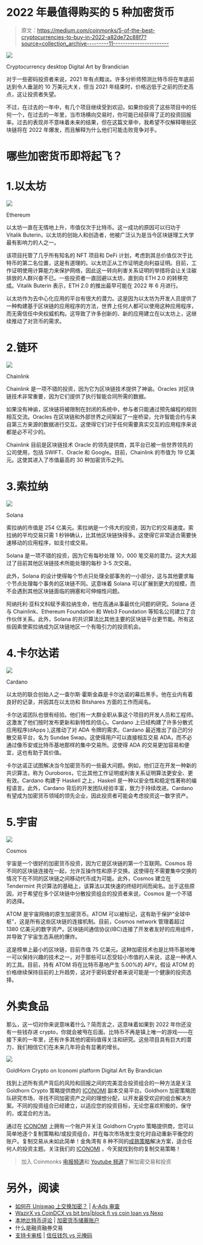 # 2022 年最值得购买的 5 种加密货币

> 原文：<https://medium.com/coinmonks/5-of-the-best-cryptocurrencies-to-buy-in-2022-a82de72c88f7?source=collection_archive---------11----------------------->

![](img/1c2db7d55b33110187d9716345bd0d26.png)

Cryptocurrency desktop Digital Art by Brandician

对于一些密码投资者来说，2021 年有点黯淡。许多分析师预测比特币将在年底前达到令人垂涎的 10 万美元大关，但当 2021 年结束时，价格远低于之前的历史高点，这让投资者失望。

不过，在过去的一年中，有几个项目继续受到欢迎。如果你投资了这些项目中的任何一个，在过去的一年里，当市场横向交易时，你可能已经获得了正的投资回报率。过去的表现并不意味着未来的结果，但在这篇文章中，我希望不仅解释哪些区块链将在 2022 年爆发，而且解释为什么他们可能击败竞争对手。

# 哪些加密货币即将起飞？

# 1.以太坊

![](img/e32426a2d7b6df401a19cf2107fd37fb.png)

Ethereum

以太坊一直在无情地上升，市值仅次于比特币。这一成功的原因可以归功于 Vitalik Buterin，以太坊的创始人和创造者，他被广泛认为是当今区块链理工大学最有影响力的人之一。

该项目托管了几乎所有知名的 NFT 项目和 DeFi 计划，考虑到其总价值仅次于比特币的第二名位置，这是有道理的。以太坊正从工作证明走向利益证明。目前，工作证明使用计算能力来保护网络，因此这一转向利害关系证明的举措将会让关注碳排放的人群兴奋不已。一些投资者一直回避以太坊，直到向 ETH 2.0 的转移完成。Vitalik Buterin 表示，ETH 2.0 的推出最早可能在 2022 年 6 月进行。

以太坊作为去中心化应用的平台有很大的潜力。这是因为以太坊为开发人员提供了一种构建基于区块链的应用程序的方法，世界上任何人都可以使用这种应用程序，而无需信任中央权威机构。这导致了许多创新的、新的应用建立在以太坊上，这继续推动了对货币的需求。

# 2.链环

![](img/1227065fc4847609b875e128d3235caf.png)

Chainlink

Chainlink 是一项不错的投资，因为它为区块链技术提供了神谕。Oracles 对区块链技术非常重要，因为它们提供了执行智能合同所需的数据。

如果没有神谕，区块链将被限制在封闭的系统中，参与者只能通过预先编程的规则相互交流。Oracles 在区块链和外部世界之间架起了一座桥梁，允许智能合约与来自第三方来源的数据进行交互。这使得它们对于任何需要真实交互的应用程序来说都是必不可少的。

Chainlink 目前是区块链技术 Oracle 的领先提供商，其平台已被一些世界领先的公司使用，包括 SWIFT、Oracle 和 Google。目前，Chainlink 的市值为 19 亿美元。这使其进入了市值最高的 30 种加密货币之列。

# 3.索拉纳

![](img/df3282c0f2ac47cb58207d18e6274ebf.png)

Solana

索拉纳的市值是 254 亿美元。索拉纳是一个伟大的投资，因为它的交易速度。索拉纳的平均交易只需 1 秒钟确认，比其他区块链快得多。这使得它非常适合需要快速移动的应用程序，如支付或交易。

Solana 是一项不错的投资，因为它有每秒处理 10，000 笔交易的潜力。这大大超过了目前其他区块链技术所能处理的每秒 3-5 次交易。

此外，Solana 的设计使得每个节点只处理全部事务的一小部分，这与其他要求每个节点处理每个事务的区块链不同。这意味着 Solana 可以扩展到更大的规模，而不会遇到其他区块链面临的拥塞和可伸缩性问题。

阿纳托利·亚科文科赋予索拉纳生命，他在高通从事最优化问题的研究。Solana 还与 Chainlink、Ethereum Foundation 和 Web3 Foundation 等知名公司建立了合作伙伴关系。此外，Solana 的共识算法比其他主要的区块链平台更节能。所有这些因素使索拉纳成为区块链地区一个有吸引力的投资机会。

# 4.卡尔达诺

![](img/197f055e748e899d71f4c183825459ac.png)

Cardano

以太坊的联合创始人之一查尔斯·霍斯金森是卡尔达诺的幕后黑手。他在业内有着良好的记录，并因其在以太坊和 Bitshares 方面的工作而闻名。

卡尔达诺团队也很有经验。他们有一大群全职从事这个项目的开发人员和工程师。这激发了他们按时发布更新和新特性的信心。Cardano 上已经构建了许多分散式应用程序(dApps ),这推动了对 ADA 令牌的需求。Cardano 最近推出了自己的分散交易平台，名为 Sundae Swap。这使得用户可以直接相互交易 ADA，而不必通过像币安或比特币基地那样的集中交易所。这使得 ADA 的交易更加容易和便宜，这也有助于其价值。

卡尔达诺正试图解决当今加密货币的一些最大问题。例如，他们正在开发一种新的共识算法，称为 Ouroboros，它比其他工作证明或利害关系证明算法更安全、更有效。Cardano 构建于 Haskell 之上，Haskell 是一种以安全性和稳定性著称的编程语言。此外，Cardano 背后的开发团队经验丰富，致力于持续改进。Cardano 有望成为加密货币领域的领先企业，因此投资者可能会考虑投资这一数字资产。

# 5.宇宙

![](img/9b1f518f27e0e8f3db2316fe648b9d85.png)

Cosmos

宇宙是一个很好的加密货币投资，因为它是区块链的第一个互联网。Cosmos 将不同的区块链连接在一起，允许互操作性和原子交换。这使得在不需要集中交换的情况下在不同的区块链之间移动代币成为可能。此外，Cosmos 建立在 Tendermint 共识算法的基础上，该算法以其快速的终结时间而闻名。出于这些原因，对于希望在多个区块链中分散投资组合的投资者来说，Cosmos 是一个不错的选择。

ATOM 是宇宙网络的原生加密货币。ATOM 可以被标记，这有助于保护“全球中枢”，这是所有这些区块链的连接机制。目前，Cosmos network 管理着超过 1380 亿美元的数字资产。区块链间通信协议(IBC)连接了开发者友好的应用组件，并导致了宇宙生态系统的爆炸。

这是榜单上最小的区块链，目前市值 75 亿美元。这种加密技术也是比特币基地唯一可以保持兴趣的技术之一，对于那些可以忍受较小市值的人来说，这是一种诱人的工具。目前，持有 ATOM 将在比特币基地产生 5.00%的 APY。假设 ATOM 的价格继续保持目前的上升趋势，这对于密码爱好者来说可能是一个健康的投资选择。

# 外卖食品

那么，这一切对你来说意味着什么？简而言之，这意味着如果到 2022 年你还没有一些钱存进 crypto，你就会被甩在后面。比特币不再是镇上唯一的游戏——在接下来的一年里，还有许多其他的密码值得关注和研究。这些项目具有巨大的潜力，我们相信它们在未来几年将会有显著的增长。

![](img/646065810fbbd06cb8a3601273a66fca.png)

GoldHorn Crypto on Iconomi platform Digital Art By Brandician

找到上述所有资产背后的风险和回报之间的完美混合投资组合的一种方法是关注 Goldhorn Crypto 策略提供商的 [ICONOMI](https://www.iconomi.com/register?ref=yF3A4) 副本交易平台。Goldhorn 加密策略团队研究市场，寻找不同加密资产之间的理想分配，以开发最受欢迎的组合解决方案。不同的投资组合已经建立，以适应您的投资目标，无论您喜欢积极的，保守的，或混合的方法。

通过在 [ICONOMI](https://www.iconomi.com/register?ref=yF3A4) 上拥有一个账户并关注 Goldhorn Crypto 策略提供商，您可以简单地逐个复制策略和/或投资组合，并在每次市场发生变化时自动重新平衡您的账户。复制交易从未如此简单！金角湾有 8 种不同的[成熟策略](https://www.goldhorn-crypto.com/strategies/overview)解决方案，适合任何人的投资主题。关注我们的 [ICONOMI](https://www.iconomi.com/register?ref=yF3A4) ，今天就找到你的复制交易策略！

> 加入 Coinmonks [电报频道](https://t.me/coincodecap)和 [Youtube 频道](https://www.youtube.com/c/coinmonks/videos)了解加密交易和投资

# 另外，阅读

*   [如何在 Uniswap 上交换加密？](https://coincodecap.com/swap-crypto-on-uniswap) | [A-Ads 审查](https://coincodecap.com/a-ads-review)
*   [WazirX vs CoinDCX vs bit bns](/coinmonks/wazirx-vs-coindcx-vs-bitbns-149f4f19a2f1)|[block fi vs coin loan vs Nexo](/coinmonks/blockfi-vs-coinloan-vs-nexo-cb624635230d)
*   [本地比特币评论](/coinmonks/localbitcoins-review-6cc001c6ed56) | [加密货币储蓄账户](https://coincodecap.com/cryptocurrency-savings-accounts)
*   什么是融资融券交易
*   [支持卡审核](https://coincodecap.com/uphold-card-review) | [信任钱包 vs 元掩码](https://coincodecap.com/trust-wallet-vs-metamask)